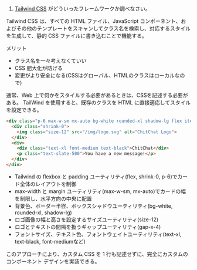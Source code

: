 1. [Tailwind CSS](https://tailwindcss.com/) がどういったフレームワークか調べなさい。

Tailwind CSS は、すべての HTML ファイル、JavaScript コンポーネント、およびその他のテンプレートをスキャンしてクラス名を検索し、対応するスタイルを生成して、静的 CSS ファイルに書き込むことで機能する。

メリット
- クラス名を一々考えなくていい
- CSS 肥大化が防げる
- 変更がより安全になる(CSSはグローバル、HTMLのクラスはローカルなので)

通常、Web 上で何かをスタイルする必要があるときは、CSSを記述する必要がある。
TailWind を使用すると、既存のクラスを HTML に直接適応してスタイルを設定できる。

```html
<div class="p-6 max-w-sm mx-auto bg-white rounded-xl shadow-lg flex items-center gap-x-4">
  <div class="shrink-0">
    <img class="size-12" src="/img/logo.svg" alt="ChitChat Logo">
  </div>
  <div>
    <div class="text-xl font-medium text-black">ChitChat</div>
    <p class="text-slate-500">You have a new message!</p>
  </div>
</div>
```

- Tailwind の flexbox と padding ユーティリティ(flex, shrink-0, p-6)でカード全体のレイアウトを制御
- max-width と margin ユーティリティ(max-w-sm, mx-auto)でカードの幅を制限し、水平方向の中央に配置
- 背景色、ボーダー半径、ボックスシャドウユーティリティ(bg-white, rounded-xl, shadow-lg)
- ロゴ画像の幅と高さを設定するサイズユーティリティ(size-12)
- ロゴとテキストの間隔を扱うギャップユーティリティ(gap-x-4)
- フォントサイズ、テキスト色、フォントウェイトユーティリティ(text-xl, text-black, font-mediumなど)

このアプローチにより、カスタム CSS を 1 行も記述せずに、完全にカスタムのコンポーネント デザインを実装できる。
